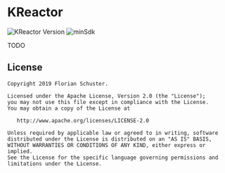 # KReactor

![KReactor Version](https://img.shields.io/badge/KReactor-0.0.1-red.svg) ![minSdk](https://img.shields.io/badge/minSdk-14-green.svg)

TODO

## License

```
Copyright 2019 Florian Schuster.

Licensed under the Apache License, Version 2.0 (the "License");
you may not use this file except in compliance with the License.
You may obtain a copy of the License at

   http://www.apache.org/licenses/LICENSE-2.0

Unless required by applicable law or agreed to in writing, software
distributed under the License is distributed on an "AS IS" BASIS,
WITHOUT WARRANTIES OR CONDITIONS OF ANY KIND, either express or implied.
See the License for the specific language governing permissions and
limitations under the License.
```
